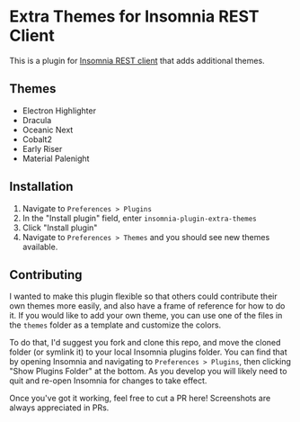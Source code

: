 # Extra Themes for Insomnia REST Client

This is a plugin for [Insomnia REST client](https://insomnia.rest) that adds additional themes.

## Themes

- Electron Highlighter
- Dracula
- Oceanic Next
- Cobalt2
- Early Riser
- Material Palenight

## Installation

1. Navigate to `Preferences > Plugins`
1. In the "Install plugin" field, enter `insomnia-plugin-extra-themes`
1. Click "Install plugin"
1. Navigate to `Preferences > Themes` and you should see new themes available.

## Contributing

I wanted to make this plugin flexible so that others could contribute their own themes more easily, and also have a frame of reference for how to do it. If you would like to add your own theme, you can use one of the files in the `themes` folder as a template and customize the colors.

To do that, I'd suggest you fork and clone this repo, and move the cloned folder (or symlink it) to your local Insomnia plugins folder. You can find that by opening Insomnia and navigating to `Preferences > Plugins`, then clicking "Show Plugins Folder" at the bottom. As you develop you will likely need to quit and re-open Insomnia for changes to take effect.

Once you've got it working, feel free to cut a PR here! Screenshots are always appreciated in PRs.
